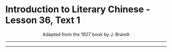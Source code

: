 # Introduction to Literary Chinese - Lesson 36, Text 1

<center>Adapted from the 1927 book by J. Brandt</center>

---

---
